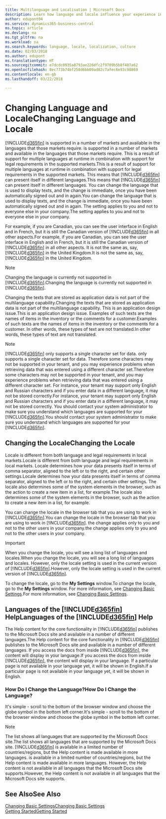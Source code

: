 ```yaml
---
title: Multilanguage and Localisation | Microsoft Docs
description: Learn how language and locale influence your experience in Business Central.
author: edupont04
ms.service: dynamics365-business-central
ms.topic: article
ms.devlang: na
ms.tgt_pltfrm: na
ms.workload: na
ms.search.keywords: language, locale, localization, culture
ms.date: 02/03/2018
ms.author: edupont
ms.translationtype: HT
ms.sourcegitcommit: e7dcdc0935a8793ae226dfc2f9709b5b8f487a62
ms.openlocfilehash: 8ec773b74bf258d6bb09ad82c7afec6e93c98869
ms.contentlocale: en-gb
ms.lasthandoff: 03/22/2018

---
```

# <a name="changing-language-and-locale"></a><span data-ttu-id="5e238-103">Changing Language and Locale</span><span class="sxs-lookup"><span data-stu-id="5e238-103">Changing Language and Locale</span></span>
[!INCLUDE[d365fin](includes/d365fin_md.md)]<span data-ttu-id="5e238-104"> is supported in a number of markets and available in the languages that those markets require.</span><span class="sxs-lookup"><span data-stu-id="5e238-104"> is supported in a number of markets and available in the languages that those markets require.</span></span> <span data-ttu-id="5e238-105">This is a result of support for multiple languages at runtime in combination with support for legal requirements in the supported markets.</span><span class="sxs-lookup"><span data-stu-id="5e238-105">This is a result of support for multiple languages at runtime in combination with support for legal requirements in the supported markets.</span></span> <span data-ttu-id="5e238-106">This means that [!INCLUDE[d365fin](includes/d365fin_md.md)] can present itself in different languages.</span><span class="sxs-lookup"><span data-stu-id="5e238-106">This means that [!INCLUDE[d365fin](includes/d365fin_md.md)] can present itself in different languages.</span></span> <span data-ttu-id="5e238-107">You can change the language that is used to display texts, and the change is immediate, once you have been automatically signed out and in again.</span><span class="sxs-lookup"><span data-stu-id="5e238-107">You can change the language that is used to display texts, and the change is immediate, once you have been automatically signed out and in again.</span></span> <span data-ttu-id="5e238-108">The setting applies to you and not to everyone else in your company.</span><span class="sxs-lookup"><span data-stu-id="5e238-108">The setting applies to you and not to everyone else in your company.</span></span>  

<span data-ttu-id="5e238-109">For example, if you are Canadian, you can see the user interface in English and in French, but it is still the Canadian version of [!INCLUDE[d365fin](includes/d365fin_md.md)] in all other aspects.</span><span class="sxs-lookup"><span data-stu-id="5e238-109">For example, if you are Canadian, you can see the user interface in English and in French, but it is still the Canadian version of [!INCLUDE[d365fin](includes/d365fin_md.md)] in all other aspects.</span></span> <span data-ttu-id="5e238-110">It is not the same as, say, [!INCLUDE[d365fin](includes/d365fin_md.md)] in the United Kingdom.</span><span class="sxs-lookup"><span data-stu-id="5e238-110">It is not the same as, say, [!INCLUDE[d365fin](includes/d365fin_md.md)] in the United Kingdom.</span></span>  

> [!NOTE]  
>  <span data-ttu-id="5e238-111">Changing the language is currently not supported in [!INCLUDE[d365fin](includes/d365fin_md.md)].</span><span class="sxs-lookup"><span data-stu-id="5e238-111">Changing the language is currently not supported in [!INCLUDE[d365fin](includes/d365fin_md.md)].</span></span>

<span data-ttu-id="5e238-112">Changing the texts that are stored as application data is not part of the multilanguage capability.</span><span class="sxs-lookup"><span data-stu-id="5e238-112">Changing the texts that are stored as application data is not part of the multilanguage capability.</span></span> <span data-ttu-id="5e238-113">This is an application design issue.</span><span class="sxs-lookup"><span data-stu-id="5e238-113">This is an application design issue.</span></span> <span data-ttu-id="5e238-114">Examples of such texts are the names of items in the inventory or the comments for a customer.</span><span class="sxs-lookup"><span data-stu-id="5e238-114">Examples of such texts are the names of items in the inventory or the comments for a customer.</span></span> <span data-ttu-id="5e238-115">In other words, these types of text are not translated.</span><span class="sxs-lookup"><span data-stu-id="5e238-115">In other words, these types of text are not translated.</span></span>  

> [!NOTE]  
>  [!INCLUDE[d365fin](includes/d365fin_md.md)]<span data-ttu-id="5e238-116"> only supports a single character set for data.</span><span class="sxs-lookup"><span data-stu-id="5e238-116"> only supports a single character set for data.</span></span> <span data-ttu-id="5e238-117">Therefore some characters may not be supported in your tenant, and you may experience problems when retrieving data that was entered using a different character set.</span><span class="sxs-lookup"><span data-stu-id="5e238-117">Therefore some characters may not be supported in your tenant, and you may experience problems when retrieving data that was entered using a different character set.</span></span> <span data-ttu-id="5e238-118">For instance, your tenant may support only English and Russian characters and if you enter data in a different language, it may not be stored correctly.</span><span class="sxs-lookup"><span data-stu-id="5e238-118">For instance, your tenant may support only English and Russian characters and if you enter data in a different language, it may not be stored correctly.</span></span> <span data-ttu-id="5e238-119">You should contact your system administrator to make sure you understand which languages are supported for your [!INCLUDE[d365fin](includes/d365fin_md.md)].</span><span class="sxs-lookup"><span data-stu-id="5e238-119">You should contact your system administrator to make sure you understand which languages are supported for your [!INCLUDE[d365fin](includes/d365fin_md.md)].</span></span>  

## <a name="changing-the-locale"></a><span data-ttu-id="5e238-120">Changing the Locale</span><span class="sxs-lookup"><span data-stu-id="5e238-120">Changing the Locale</span></span>
<span data-ttu-id="5e238-121">Locale is different from both language and legal requirements in local markets.</span><span class="sxs-lookup"><span data-stu-id="5e238-121">Locale is different from both language and legal requirements in local markets.</span></span> <span data-ttu-id="5e238-122">Locale determines how your data presents itself in terms of comma separator, aligned to the left or to the right, and certain other settings.</span><span class="sxs-lookup"><span data-stu-id="5e238-122">Locale determines how your data presents itself in terms of comma separator, aligned to the left or to the right, and certain other settings.</span></span> <span data-ttu-id="5e238-123">The locale also determines some of the system elements in the browser, such as the action to create a new item in a list, for example.</span><span class="sxs-lookup"><span data-stu-id="5e238-123">The locale also determines some of the system elements in the browser, such as the action to create a new item in a list, for example.</span></span>  

<span data-ttu-id="5e238-124">You can change the locale in the browser tab that you are using to work in [!INCLUDE[d365fin](includes/d365fin_md.md)].</span><span class="sxs-lookup"><span data-stu-id="5e238-124">You can change the locale in the browser tab that you are using to work in [!INCLUDE[d365fin](includes/d365fin_md.md)].</span></span> <span data-ttu-id="5e238-125">the change applies only to you and not to the other users in your company.</span><span class="sxs-lookup"><span data-stu-id="5e238-125">the change applies only to you and not to the other users in your company.</span></span>  

> [!IMPORTANT]  
>  <span data-ttu-id="5e238-126">When you change the locale, you will see a long list of languages and locales.</span><span class="sxs-lookup"><span data-stu-id="5e238-126">When you change the locale, you will see a long list of languages and locales.</span></span> <span data-ttu-id="5e238-127">However, only the locale setting is used in the current version of [!INCLUDE[d365fin](includes/d365fin_md.md)].</span><span class="sxs-lookup"><span data-stu-id="5e238-127">However, only the locale setting is used in the current version of [!INCLUDE[d365fin](includes/d365fin_md.md)].</span></span>  

<span data-ttu-id="5e238-128">To change the locale, go to the **My Settings** window.</span><span class="sxs-lookup"><span data-stu-id="5e238-128">To change the locale, go to the **My Settings** window.</span></span> <span data-ttu-id="5e238-129">For more information, see [Changing Basic Settings](ui-change-basic-settings.md).</span><span class="sxs-lookup"><span data-stu-id="5e238-129">For more information, see [Changing Basic Settings](ui-change-basic-settings.md).</span></span>  

## <a name="languages-of-the-included365finincludesd365finmdmd-help"></a><span data-ttu-id="5e238-130">Languages of the [!INCLUDE[d365fin](includes/d365fin_md.md)] Help</span><span class="sxs-lookup"><span data-stu-id="5e238-130">Languages of the [!INCLUDE[d365fin](includes/d365fin_md.md)] Help</span></span>
<span data-ttu-id="5e238-131">The Help content for the core functionality in [!INCLUDE[d365fin](includes/d365fin_md.md)] publishes to the Microsoft Docs site and available in a number of different languages.</span><span class="sxs-lookup"><span data-stu-id="5e238-131">The Help content for the core functionality in [!INCLUDE[d365fin](includes/d365fin_md.md)] publishes to the Microsoft Docs site and available in a number of different languages.</span></span> <span data-ttu-id="5e238-132">If you access the docs from inside [!INCLUDE[d365fin](includes/d365fin_md.md)], the content will display in your language.</span><span class="sxs-lookup"><span data-stu-id="5e238-132">If you access the docs from inside [!INCLUDE[d365fin](includes/d365fin_md.md)], the content will display in your language.</span></span> <span data-ttu-id="5e238-133">If a particular page is not available in your language yet, it will be shown in English.</span><span class="sxs-lookup"><span data-stu-id="5e238-133">If a particular page is not available in your language yet, it will be shown in English.</span></span>

### <a name="how-do-i-change-the-language"></a><span data-ttu-id="5e238-134">How Do I Change the Language?</span><span class="sxs-lookup"><span data-stu-id="5e238-134">How Do I Change the Language?</span></span>
<span data-ttu-id="5e238-135">It's simple - scroll to the bottom of the browser window and choose the globe symbol in the bottom left corner.</span><span class="sxs-lookup"><span data-stu-id="5e238-135">It's simple - scroll to the bottom of the browser window and choose the globe symbol in the bottom left corner.</span></span>

> [!NOTE]  
> <span data-ttu-id="5e238-136">The list shows all languages that are supported by the Microsoft Docs site.</span><span class="sxs-lookup"><span data-stu-id="5e238-136">The list shows all languages that are supported by the Microsoft Docs site.</span></span> [!INCLUDE[d365fin](includes/d365fin_md.md)]<span data-ttu-id="5e238-137"> is available in a limited number of countries/regions, but the Help content is made available in more languages.</span><span class="sxs-lookup"><span data-stu-id="5e238-137"> is available in a limited number of countries/regions, but the Help content is made available in more languages.</span></span> <span data-ttu-id="5e238-138">However, the Help content is not available in all languages that the Microsoft Docs site supports.</span><span class="sxs-lookup"><span data-stu-id="5e238-138">However, the Help content is not available in all languages that the Microsoft Docs site supports.</span></span>

## <a name="see-also"></a><span data-ttu-id="5e238-139">See Also</span><span class="sxs-lookup"><span data-stu-id="5e238-139">See Also</span></span>  
[<span data-ttu-id="5e238-140">Changing Basic Settings</span><span class="sxs-lookup"><span data-stu-id="5e238-140">Changing Basic Settings</span></span>](ui-change-basic-settings.md)  
[<span data-ttu-id="5e238-141">Getting Started</span><span class="sxs-lookup"><span data-stu-id="5e238-141">Getting Started</span></span>](product-get-started.md)  

